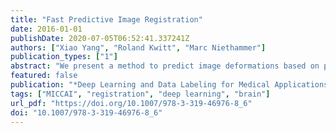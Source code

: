 ```yaml
---
title: "Fast Predictive Image Registration"
date: 2016-01-01
publishDate: 2020-07-05T06:52:41.337241Z
authors: ["Xiao Yang", "Roland Kwitt", "Marc Niethammer"]
publication_types: ["1"]
abstract: "We present a method to predict image deformations based on patch-wise image appearance. Specifically, we design a patch-based deep encoder-decoder network which learns the pixel/voxel-wise mapping between image appearance and registration parameters. Our approach can predict general deformation parameterizations, however, we focus on the large deformation diffeomorphic metric mapping (LDDMM) registration model. By predicting the LDDMM momentum-parameterization we retain the desirable theoretical properties of LDDMM, while reducing computation time by orders of magnitude: combined with patch pruning, we achieve a 1500 x/66 x speed up compared to GPU-based optimization for 2D/3D image registration. Our approach has better prediction accuracy than predicting deformation or velocity fields and results in diffeomorphic transformations. Additionally, we create a Bayesian probabilistic version of our network, which allows evaluation of deformation field uncertainty through Monte Carlo sampling using dropout at test time. We show that deformation uncertainty highlights areas of ambiguous deformations. We test our method on the OASIS brain image dataset in 2D and 3D."
featured: false
publication: "*Deep Learning and Data Labeling for Medical Applications - First International Workshop, LABELS 2016, and Second International Workshop, DLMIA 2016, Held in Conjunction with MICCAI 2016, Athens, Greece, October 21, 2016, Proceedings*"
tags: ["MICCAI", "registration", "deep learning", "brain"]
url_pdf: "https://doi.org/10.1007/978-3-319-46976-8_6"
doi: "10.1007/978-3-319-46976-8_6"
---
```


